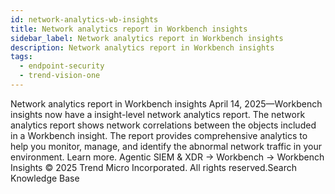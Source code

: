 ```yaml
---
id: network-analytics-wb-insights
title: Network analytics report in Workbench insights
sidebar_label: Network analytics report in Workbench insights
description: Network analytics report in Workbench insights
tags:
  - endpoint-security
  - trend-vision-one
---
```


 Network analytics report in Workbench insights April 14, 2025—Workbench insights now have a insight-level network analytics report. The network analytics report shows network correlations between the objects included in a Workbench insight. The report provides comprehensive analytics to help you monitor, manage, and identify the abnormal network traffic in your environment. Learn more. Agentic SIEM & XDR → Workbench → Workbench Insights © 2025 Trend Micro Incorporated. All rights reserved.Search Knowledge Base